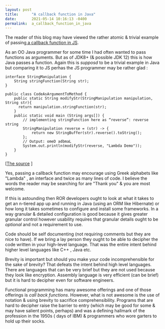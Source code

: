 ```yaml
---
layout: post
title:      "A callback function in Java"
date:       2021-05-14 10:16:13 -0400
permalink:  a_callback_function_in_java
---
```



The reader of this blog may have viewed the rather atomic & trivial example of passing[ a callback function in JS](http://mrarthurwhite.github.io/demonstrating_a_call_back_function).


As an OO Java programmer for some time I had often wanted to pass functions as arguments. But as of JDK8+ (& possible JDK 12) this is how Java passes a function. Again this is *supposd* to be a trivial example in Java but comparing it to JS perhas the JS programmer may be rather glad :

```
interface StringManipulation {
	String stringFunction(String str);
}

public class CodeAsArgumentToMethod {
	public static String modifyStr(StringManipulation manipulation, String str){
	  return manipulation.stringFunction(str);
	}
	public static void main (String args[]) {
		// implementing stringFunction here as “reverse”: reverse string
		StringManipulation reverse = (str) -> {		
			return new StringBuffer(str).reverse().toString();
		};
		// Output: omeD adbmaL
		System.out.println(modifyStr(reverse, "Lambda Demo")); 
	}
}

```
[[The source](https://github.com/mrarthurwhite/java_callback_function_demo/blob/master/CodeAsArgumentToMethod.java) ]

Yes, passing a callback function  may encourage using Greek alphabets like "Lambda" , an interface and twice as many lines of code. I believe the words the reader may be searching for are "Thank you" & you are most welcome.

If this is astounding then ROR developers ought to look at what it takes to get an n-tiered app up and running in Java (using an ORM like Hibernate) or how long it takes sometimes to configure and install some frameworks. In a way granular & detailed configuration is good because it gives greater granular control however usability requires that granular details ought to be *optional* and not a requirement to use. 

Code should be self documenting (not requiring comments but they are nice to have). If we bring a lay person they ought to be able to decipher the code written in your high-level language. That was the entire intent behind higher level languages like C++ , Java etc. 

Brevity is important but should you make your code incomprehensible for the sake of brevity? That defeats the intent behind high level languages. There are languages that can be very brief but they are not used because they look like encryption. Assembly language is very efficient (can be brief) but it is hard to decipher even for software engineers.

Functional programming has many awesome offerings and one of those offerings is *call back functions*. However, what is not awesome is the use of notation & using brevity to sacrifice comprehensibility. Programs that are hard to decipher raise the barrier to entry (which may be good for some & may have salient points, perhaps) and was a defining hallmark of the profession in the 1950s ( days of IBM) & programmers who wore garters to hold up their socks.

